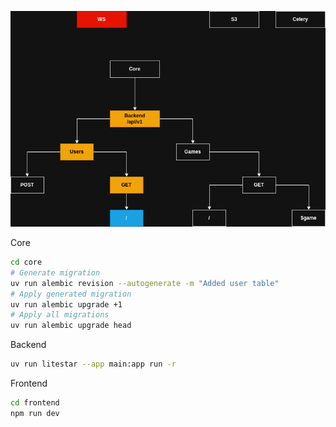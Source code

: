 <p align="center"><img src="./data/_readme/Diagram.png" /></p>

Core
```bash
cd core
# Generate migration
uv run alembic revision --autogenerate -m "Added user table"
# Apply generated migration
uv run alembic upgrade +1
# Apply all migrations
uv run alembic upgrade head
```

Backend
```bash
uv run litestar --app main:app run -r
```

Frontend
```bash
cd frontend
npm run dev
```

